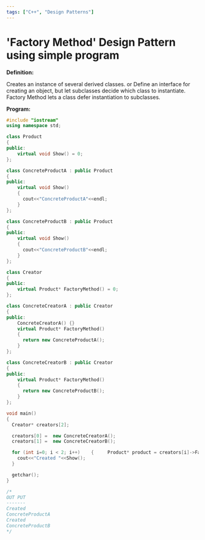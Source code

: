 ```yaml
---
tags: ["C++", "Design Patterns"]
---
```

<!--markdownlint-disable MD013 MD029 MD036 MD024 MD033 MD040 MD042 MD001 MD051 MD025 MD052-->
# 'Factory Method' Design Pattern using simple program

**Definition:**

Creates an instance of several derived classes. or Define an interface for creating an object, but let subclasses decide which class to instantiate. Factory Method lets a class defer instantiation to subclasses.

**Program:**

```cpp
#include "iostream"
using namespace std;

class Product
{
public:
    virtual void Show() = 0;
};

class ConcreteProductA : public Product
{
public:
    virtual void Show()
    {
      cout<<"ConcreteProductA"<<endl;
    }
};

class ConcreteProductB : public Product
{
public:
    virtual void Show()
    {
      cout<<"ConcreteProductB"<<endl;
    }
};

class Creator
{
public:
    virtual Product* FactoryMethod() = 0;
};

class ConcreteCreatorA : public Creator
{
public:
    ConcreteCreatorA() {}
    virtual Product* FactoryMethod()
    {
      return new ConcreteProductA();
    }
};

class ConcreteCreatorB : public Creator
{
public:
    virtual Product* FactoryMethod()
    {
      return new ConcreteProductB();
    }
};

void main()
{
  Creator* creators[2];

  creators[0] =  new ConcreteCreatorA();
  creators[1] =  new ConcreteCreatorB();

  for (int i=0; i < 2; i++)    {     Product* product = creators[i]->FactoryMethod();
    cout<<"Created "<<Show();
  }

  getchar();
}

/*
OUT PUT
-------
Created
ConcreteProductA
Created
ConcreteProductB
*/
```
